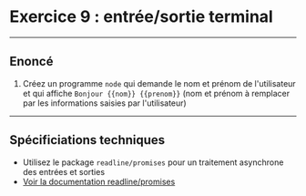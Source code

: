 # Exercice 9 : entrée/sortie terminal

---

## Enoncé

1. Créez un programme `node` qui demande le nom et prénom de l'utilisateur et qui affiche `Bonjour {{nom}} {{prenom}}` (nom et prénom à remplacer par les informations saisies par l'utilisateur)

---

## Spécificiations techniques

- Utilisez le package `readline/promises` pour un traitement asynchrone des entrées et sorties
- [Voir la documentation readline/promises](https://nodejs.org/api/readline.html)